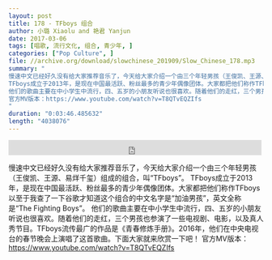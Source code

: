 ```yaml
---
layout: post
title: 178 - TFboys 组合
author: 小璐 Xiaolu and 艳君 Yanjun
date: 2017-03-06
tags: [唱歌, 流行文化, 组合, 青少年, ]
categories: ["Pop Culture", ]
file: //archive.org/download/slowchinese_201909/Slow_Chinese_178.mp3
summary: "
慢速中文已经好久没有给大家推荐音乐了，今天给大家介绍一个由三个年轻男孩（王俊凯、王源、易烊千玺）组成的组合，叫“TFboys”。
TFboys成立于2013年，是现在中国最活跃、粉丝最多的青少年偶像团体。大家都把他们称作TFboys以至于我查了一下谷歌才知道这个组合的中文名字是“加油男孩”，英文全称是“The Fighting Boys”。
他们的歌曲主要在中小学生中流行，四、五岁的小朋友听说也很喜欢。随着他们的走红，三个男孩也参演了一些电视剧、电影，以及真人秀节目。TFboys流传最广的作品是《青春修炼手册》。2016年，他们在中央电视台的春节晚会上演唱了这首歌曲。下面大家就来欣赏一下吧！
官方MV版本：https://www.youtube.com/watch?v=T8QTvEQZIfs
"
duration: "0:03:46.485632"
length: "4038076"
---
```


<iframe src="https://archive.org/embed/slowchinese_201909/Slow_Chinese_178.mp3" width="500" height="30" frameborder="0" webkitallowfullscreen="true" mozallowfullscreen="true" allowfullscreen></iframe>

慢速中文已经好久没有给大家推荐音乐了，今天给大家介绍一个由三个年轻男孩（王俊凯、王源、易烊千玺）组成的组合，叫“TFboys”。
TFboys成立于2013年，是现在中国最活跃、粉丝最多的青少年偶像团体。大家都把他们称作TFboys以至于我查了一下谷歌才知道这个组合的中文名字是“加油男孩”，英文全称是“The Fighting Boys”。
他们的歌曲主要在中小学生中流行，四、五岁的小朋友听说也很喜欢。随着他们的走红，三个男孩也参演了一些电视剧、电影，以及真人秀节目。TFboys流传最广的作品是《青春修炼手册》。2016年，他们在中央电视台的春节晚会上演唱了这首歌曲。下面大家就来欣赏一下吧！
官方MV版本：https://www.youtube.com/watch?v=T8QTvEQZIfs
